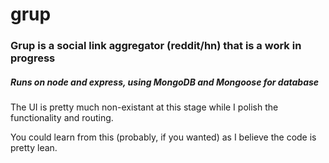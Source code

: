 # grup

### Grup is a social link aggregator (reddit/hn) that is a work in progress

##### Runs on node and express, using MongoDB and Mongoose for database

The UI is pretty much non-existant at this stage while I polish the functionality and routing.

You could learn from this (probably, if you wanted) as I believe the code is pretty lean.

